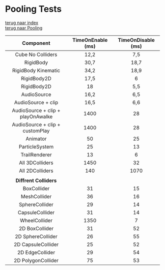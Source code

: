 # Pooling Tests

[terug naar index](/Index.md)   
[terug naar Pooling](/Scripting/Pooling.md)  

|Component|TimeOnEnable (ms)|TimeOnDisable (ms)|
|:--:|:--:|:--:|
|Cube No Colliders|12,2|7,5|
|RigidBody|30,7|18,7|
|RigidBody Kinematic|34,2|18,9|
|RigidBody2D|17,5|6|
|RigidBody2D|18|5,5|
|AudioSource|16,2|6,5|
|AudioSource + clip|16,5|6,6|
|AudioSource + clip + playOnAwalke|1400|28|
|AudioSource + clip + customPlay|1400|28|
|Animator|50|25|
|ParticleSystem|25|13|
|TrailRenderer|13|6|
|All 3DColliders|1450|32|
|All 2DColliders|140|1070|
||||
|**Diffrent Colliders**|||
|BoxCollider|31|15|
|MeshCollider|36|16|
|SphereCollider|29|14|
|CapsuleCollider|31|14|
|WheelCollider|1350|7|
|2D BoxCollider|31|52|
|2D SphereCollider|26|55|
|2D CapsuleCollider|25|52|
|2D EdgeCollider|29|54|
|2D PolygonCollider|75|53|
